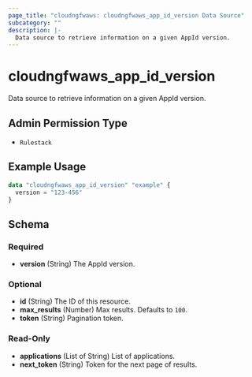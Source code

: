 ```yaml
---
page_title: "cloudngfwaws: cloudngfwaws_app_id_version Data Source"
subcategory: ""
description: |-
  Data source to retrieve information on a given AppId version.
---
```


# cloudngfwaws_app_id_version

Data source to retrieve information on a given AppId version.


## Admin Permission Type

* `Rulestack`


## Example Usage

```terraform
data "cloudngfwaws_app_id_version" "example" {
  version = "123-456"
}
```


<!-- schema generated by tfplugindocs -->
## Schema

### Required

- **version** (String) The AppId version.

### Optional

- **id** (String) The ID of this resource.
- **max_results** (Number) Max results. Defaults to `100`.
- **token** (String) Pagination token.

### Read-Only

- **applications** (List of String) List of applications.
- **next_token** (String) Token for the next page of results.
